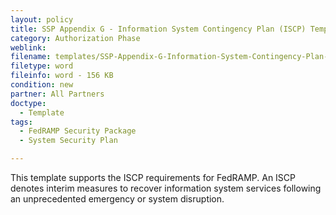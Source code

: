 ```yaml
---
layout: policy   
title: SSP Appendix G - Information System Contingency Plan (ISCP) Template
category: Authorization Phase
weblink:
filename: templates/SSP-Appendix-G-Information-System-Contingency-Plan-(ISCP)-Template.docx
filetype: word
fileinfo: word - 156 KB
condition: new
partner: All Partners
doctype:
  - Template
tags:
  - FedRAMP Security Package
  - System Security Plan

---
```

This template supports the ISCP requirements for FedRAMP. An ISCP denotes interim measures to recover information system services following an unprecedented emergency or system disruption.
